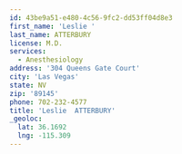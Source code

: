 ```yaml
---
id: 43be9a51-e480-4c56-9fc2-dd53ff04d8e3
first_name: 'Leslie '
last_name: ATTERBURY
license: M.D.
services:
  - Anesthesiology
address: '304 Queens Gate Court'
city: 'Las Vegas'
state: NV
zip: '89145'
phone: 702-232-4577
title: 'Leslie  ATTERBURY'
_geoloc:
  lat: 36.1692
  lng: -115.309
---
```

